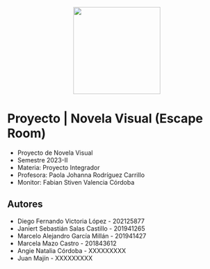 <p align='center'>
  <img width='200' heigth='225' src='https://user-images.githubusercontent.com/62605744/171186764-43f7aae0-81a9-4b6e-b4ce-af963564eafb.png'>
</p>

# Proyecto | Novela Visual (Escape Room)
- Proyecto de Novela Visual
- Semestre 2023-II
- Materia: Proyecto Integrador
- Profesora: Paola Johanna Rodríguez Carrillo
- Monitor: Fabian Stiven Valencia Córdoba

## Autores
- Diego Fernando Victoria López - 202125877
- Janiert Sebastián Salas Castillo - 201941265
- Marcelo Alejandro García Millán - 201941427
- Marcela Mazo Castro - 201843612
- Angie Natalia Córdoba - XXXXXXXXX
- Juan Majín - XXXXXXXXX
